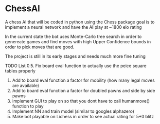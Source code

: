 # ChessAI
 A chess AI that will be coded in python using the Chess package goal is to implement a neural network and have the AI play at ~1800 elo rating 
 
In the current state the bot uses Monte-Carlo tree search in order to genereate games and find moves with high Upper Confidence bounds in order to pick moves that are good.

The project is still in its early stages and needs much more fine tuning 

TODO List 
0.5. Fix board eval function to actually use the peice square tables properly 
1. Add to board eval function a factor for mobility (how many legal moves are available)
2. Add to board eval function a factor for doubled pawns and side by side pawns 
4. implement GUI to play on so that you dont have to call humanmove() function to play 
5. Implement NN and train model (similar to googles alphazero)
6. Make bot playable on Lichess in order to see actual rating for 5+0 blitz 
